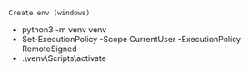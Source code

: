
`Create env (windows)`
 - python3 -m venv venv
 - Set-ExecutionPolicy -Scope CurrentUser -ExecutionPolicy RemoteSigned
 - .\venv\Scripts\activate
